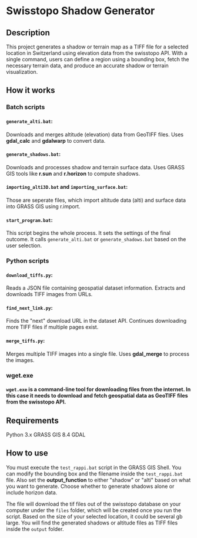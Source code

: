 # Swisstopo Shadow Generator
## Description
This project generates a shadow or terrain map as a TIFF file for a selected location in Switzerland using elevation data from the swisstopo API. With a single command, users can define a region using a bounding box, fetch the necessary terrain data, and produce an accurate shadow or terrain visualization.

## How it works
### Batch scripts
#### ```generate_alti.bat```:
Downloads and merges altitude (elevation) data from GeoTIFF files.
Uses **gdal_calc** and **gdalwarp** to convert data.

#### ```generate_shadows.bat```:
Downloads and processes shadow and terrain surface data.
Uses GRASS GIS tools like **r.sun** and **r.horizon** to compute shadows.

#### ```importing_alti3D.bat``` and ```importing_surface.bat```:
Those are seperate files, which import altitude data (alti) and surface data into GRASS GIS using r.import.

#### ```start_program.bat```:
This script begins the whole process. It sets the settings of the final outcome.
It calls ```generate_alti.bat``` or ```generate_shadows.bat``` based on the user selection.

### Python scripts
#### ```download_tiffs.py```:
Reads a JSON file containing geospatial dataset information.
Extracts and downloads TIFF images from URLs.

#### ```find_next_link.py```:
Finds the "next" download URL in the dataset API.
Continues downloading more TIFF files if multiple pages exist.

#### ```merge_tiffs.py```:
Merges multiple TIFF images into a single file.
Uses **gdal_merge** to process the images.

### wget.exe
#### ```wget.exe``` is a command-line tool for downloading files from the internet. In this case it needs to download and fetch geospatial data as GeoTIFF files from the swisstopo API.

## Requirements
Python 3.x
GRASS GIS 8.4
GDAL

## How to use
You must execute the ```test_rappi.bat``` script in the GRASS GIS Shell. You can modify the bounding box and the filename inside the ```test_rappi.bat``` file. Also set the **output_function** to either "shadow" or "alti" based on what you want to generate. Choose whether to generate shadows alone or include horizon data.

The file will download the tif files out of the swisstopo database on your computer under the ```files``` folder, which will be created once you run the script. Based on the size of your selected location, it could be several gb large. You will find the generated shadows or altitude files as TIFF files inside the ```output``` folder.
